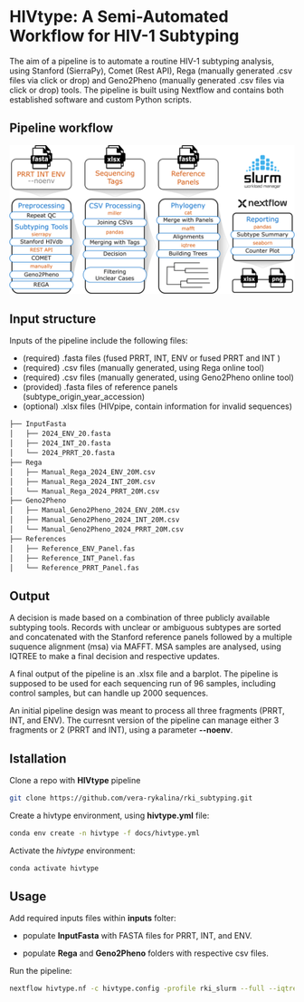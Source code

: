 # HIVtype: A Semi-Automated Workflow for HIV-1 Subtyping

The aim of a pipeline is to automate a routine HIV-1 subtyping analysis, using Stanford (SierraPy), Comet (Rest API), Rega (manually generated .csv files via click or drop) and Geno2Pheno (manually generated .csv files via click or drop) tools. The pipeline is built using Nextflow and contains both established software and custom Python scripts. 

## Pipeline workflow
![Plot](docs/images/subtyping_pipeline.png)


## Input structure
Inputs of the pipeline include the following files:

- (required) .fasta files (fused PRRT, INT, ENV or fused PRRT and INT )
- (required) .csv files (manually generated, using Rega online tool)
- (required) .csv files (manually generated, using Geno2Pheno online tool)
- (provided) .fasta files of reference panels (subtype_origin_year_accession)
- (optional) .xlsx files (HIVpipe, contain information for invalid sequences)

  
```sh
├── InputFasta
│   ├── 2024_ENV_20.fasta
│   ├── 2024_INT_20.fasta
│   └── 2024_PRRT_20.fasta
├── Rega
│   ├── Manual_Rega_2024_ENV_20M.csv
│   ├── Manual_Rega_2024_INT_20M.csv
│   └── Manual_Rega_2024_PRRT_20M.csv
├── Geno2Pheno
│   ├── Manual_Geno2Pheno_2024_ENV_20M.csv
│   ├── Manual_Geno2Pheno_2024_INT_20M.csv
│   └── Manual_Geno2Pheno_2024_PRRT_20M.csv
├── References
│   ├── Reference_ENV_Panel.fas
│   ├── Reference_INT_Panel.fas
│   └── Reference_PRRT_Panel.fas
```

## Output
A decision is made based on a combination of three publicly available subtyping tools. Records with unclear or ambiguous subtypes are sorted and concatenated with the Stanford reference panels followed by a multiple suquence alignment (msa) via MAFFT. MSA samples are analysed, using IQTREE to make a final decision and respective updates.

A final output of the pipeline is an .xlsx file and a barplot. The pipeline is supposed to be used for each sequencing run of 96 samples, including control samples, but can handle up 2000 sequences. 

An initial pipeline design was meant to process all three fragments (PRRT, INT, and ENV). The curresnt version of the pipeline can manage either 3 fragments or 2 (PRRT and INT), using a parameter **--noenv**.

## Istallation

Clone a repo with **HIVtype** pipeline

```sh
git clone https://github.com/vera-rykalina/rki_subtyping.git
```

Create a hivtype environment, using **hivtype.yml** file:

```sh
conda env create -n hivtype -f docs/hivtype.yml
```

Activate the *hivtype* environment:
```sh
conda activate hivtype
```

## Usage

Add required inputs files within **inputs** folter: 

- populate **InputFasta** with FASTA files for PRRT, INT, and ENV.

- populate **Rega** and **Geno2Pheno** folders with respective csv files.


Run the pipeline: 

```sh
nextflow hivtype.nf -c hivtype.config -profile rki_slurm --full --iqtree --report --outdir 2024 -resume
```
